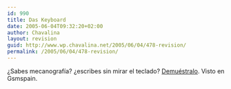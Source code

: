 ```yaml
---
id: 990
title: Das Keyboard
date: 2005-06-04T09:32:20+02:00
author: Chavalina
layout: revision
guid: http://www.wp.chavalina.net/2005/06/04/478-revision/
permalink: /2005/06/04/478-revision/
---
```

&iquest;Sabes mecanograf&iacute;a? &iquest;escribes sin mirar el teclado? <a href="http://www.daskeyboard.com/" target="_blank">Demu&eacute;stralo</a>. Visto en Gsmspain.
